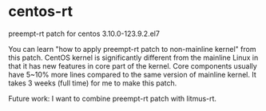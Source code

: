 # centos-rt
preempt-rt patch for centos 3.10.0-123.9.2.el7

You can learn "how to apply preempt-rt patch to non-mainline kernel" from this patch.
CentOS kernel is significantly different from the mainline Linux in that it has new features in core part of the kernel. Core components usually have 5~10% more lines compared to the same version of mainline kernel.
It takes 3 weeks (full time) for me to make this patch.

Future work: I want to combine preempt-rt patch with litmus-rt.
